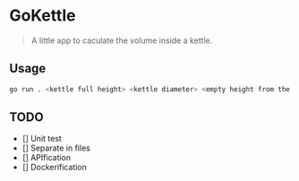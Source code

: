 # GoKettle

> A little app to caculate the volume inside a kettle.

## Usage

```bash
go run . <kettle full height> <kettle diameter> <empty height from the top>
```

## TODO

- [] Unit test
- [] Separate in files
- [] APIfication
- [] Dockerification
